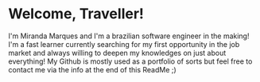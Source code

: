 # Welcome, Traveller!
I'm Miranda Marques and I'm a brazilian software engineer in the making! I'm a fast learner currently searching for my first opportunity in the job market and always willing to deepen my knowledges on just about everything!
My Github is mostly used as a portfolio of sorts but feel free to contact me via the info at the end of this ReadMe ;) 

<!--
**OMirandinha/OMirandinha** is a ✨ _special_ ✨ repository because its `README.md` (this file) appears on your GitHub profile.

Here are some ideas to get you started:

[![Anurag's GitHub stats](https://github-readme-stats.vercel.app/api?username=OMirandinha)](https://github.com/anuraghazra/github-readme-stats)

##Languages
<img loading="lazy" src="<img src="https://cdn.jsdelivr.net/gh/devicons/devicon@latest/icons/python/python-original.svg" width="40" height="40"/> <img loading="lazy" img src="https://cdn.jsdelivr.net/gh/devicons/devicon@latest/icons/java/java-original.svg" width="40" height="40"/>
          



- 🔭 I’m currently working on ...
- 🌱 I’m currently learning ...
- 👯 I’m looking to collaborate on ...
- 🤔 I’m looking for help with ...
- 💬 Ask me about ...
- 📫 How to reach me: ...
- 😄 Pronouns: ...
- ⚡ Fun fact: ...
-->
